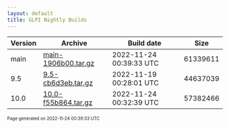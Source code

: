 ```yaml
---
layout: default
title: GLPI Nightly Builds
---
```


Version|Archive|Build date|Size
---|---|---|---
main|[main-1906b00.tar.gz](main-1906b00.tar.gz)|2022-11-24 00:39:33 UTC|61339611
9.5|[9.5-cb6d3eb.tar.gz](9.5-cb6d3eb.tar.gz)|2022-11-19 00:28:01 UTC|44637039
10.0|[10.0-f55b864.tar.gz](10.0-f55b864.tar.gz)|2022-11-24 00:32:39 UTC|57382466

<font size="1">Page generated on 2022-11-24 00:39:33 UTC</font>

